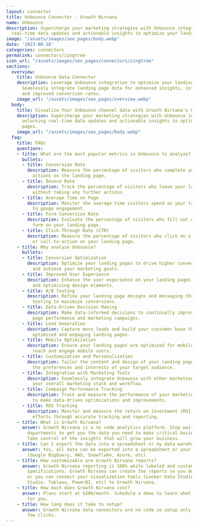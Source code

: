 ```yaml
---
layout: connector
title: Unbounce Connector - Growth Nirvana
name: Unbounce
description: Supercharge your marketing strategies with Unbounce integration, unlocking
  real-time data updates and actionable insights to optimize your landing pages.
image: "/assets/images/seo_pages/body.webp"
date: '2023-08-18'
categories: connectors
permalink: connectors/zingtree
icon_url: "/assets/images/seo_pages/connectors/zingtree"
sections:
  overview:
    title: Unbounce Data Connector
    description: Leverage Unbounce integration to optimize your landing page performance.
      Seamlessly integrate landing page data for enhanced insights, informed decisions,
      and improved conversion rates.
    image_url: "/assets/images/seo_pages/overview.webp"
  body:
    title: Visualize Your Unbounce channel data with Growth Nirvana's Unbounce Connector
    description: Supercharge your marketing strategies with Unbounce integration,
      unlocking real-time data updates and actionable insights to optimize your landing
      pages.
    image_url: "/assets/images/seo_pages/body.webp"
  faq:
    title: FAQs
    questions:
    - title: What are the most popular metrics in Unbounce to analyze?
      bullets:
      - title: Conversion Rate
        description: Measure the percentage of visitors who complete your desired
          actions on the landing page.
      - title: Bounce Rate
        description: Track the percentage of visitors who leave your landing page
          without taking any further actions.
      - title: Average Time on Page
        description: Monitor the average time visitors spend on your landing page
          to gauge engagement.
      - title: Form Conversion Rate
        description: Evaluate the percentage of visitors who fill out and submit a
          form on your landing page.
      - title: Click-Through Rate (CTR)
        description: Measure the percentage of visitors who click on a specific element
          or call-to-action on your landing page.
    - title: Why analyze Unbounce?
      bullets:
      - title: Conversion Optimization
        description: Optimize your landing pages to drive higher conversion rates
          and achieve your marketing goals.
      - title: Improved User Experience
        description: Enhance the user experience on your landing pages by testing
          and optimizing design elements.
      - title: A/B Testing
        description: Refine your landing page designs and messaging through split
          testing to maximize conversions.
      - title: Data-Driven Decision Making
        description: Make data-informed decisions to continually improve your landing
          page performance and marketing campaigns.
      - title: Lead Generation
        description: Capture more leads and build your customer base through highly
          optimized and engaging landing pages.
      - title: Mobile Optimization
        description: Ensure your landing pages are optimized for mobile devices to
          reach and engage mobile users.
      - title: Customization and Personalization
        description: Tailor the content and design of your landing pages to match
          the preferences and interests of your target audience.
      - title: Integration with Marketing Tools
        description: Seamlessly integrate Unbounce with other marketing tools to enhance
          your overall marketing stack and workflow.
      - title: Campaign Performance Tracking
        description: Track and measure the performance of your marketing campaigns
          to make data-driven optimizations and improvements.
      - title: ROI Tracking
        description: Monitor and measure the return on investment (ROI) of your marketing
          efforts through accurate tracking and reporting.
    - title: What is Growth Nirvana?
      answer: Growth Nirvana is a no code analytics platform. Stop waiting for other
        departments to get you the data you need to make critical business decisions.
        Take control of the insights that will grow your business.
    - title: Can I export the data into a spreadsheet or my data warehouse?
      answer: Yes, all data can be exported into a spreadsheet or your data warehouse
        (Google BigQuery, AWS, Snowflake, Azure, etc)
    - title: How customizable are Growth Nirvana reports?
      answer: Growth Nirvana reporting is 100% white labeled and customized to your
        specifications. Growth Nirvana can create the reports so you don’t have to
        or you can connect your visualization tools (Looker Data Studio/Google Data
        Studio, Tableau, PowerBI, etc) to Growth Nirvana.
    - title: How much does Growth Nirvana cost?
      answer: Plans start at $200/month. Schedule a demo to learn what plan is best
        for you.
    - title: How long does it take to setup?
      answer: Growth Nirvana data connectors are no code so setup only requires a
        few clicks.
---
```

